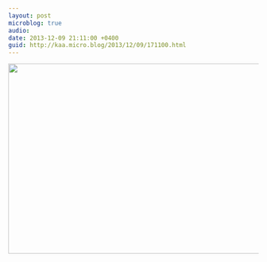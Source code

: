 ```yaml
---
layout: post
microblog: true
audio: 
date: 2013-12-09 21:11:00 +0400
guid: http://kaa.micro.blog/2013/12/09/171100.html
---
```

<img src="http://www.kaa.bz/uploads/2018/e7d88ca58a.jpg" alt="" width="840" height="382" class="alignnone size-full wp-image-977" />
